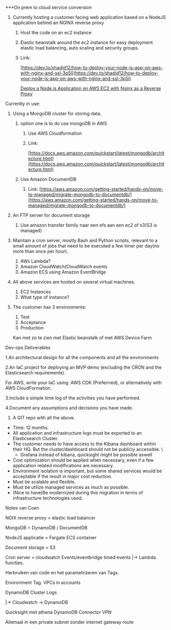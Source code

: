 ***On prem to cloud service conversion

1. Currently hosting a customer facing web application based on a NodeJS application behind an NGINX reverse proxy
    1. Host the code on an ec2 instance
    2. Elastic beanstalk  around the ec2 instance for easy deployment elastic load balancing, auto scaling and security groups.
    3. Link: 

        [https://dev.to/shadid12/how-to-deploy-your-node-js-app-on-aws-with-nginx-and-ssl-3p5l](https://dev.to/shadid12/how-to-deploy-your-node-js-app-on-aws-with-nginx-and-ssl-3p5l)

        [Deploy a Node.js Application on AWS EC2 with Nginx as a Reverse Proxy](https://medium.com/@ramavathvinayak/deploy-a-node-js-application-on-aws-ec2-with-nginx-as-a-reverse-proxy-e8f41f1edaef)

Currently in use:

1. Using a MongoDB cluster for storing data. 
    1. option one is to do use mongoDB in AWS
        1. Use AWS Cloudformation
        2. Link:

            [https://docs.aws.amazon.com/quickstart/latest/mongodb/architecture.html](https://docs.aws.amazon.com/quickstart/latest/mongodb/architecture.html)

    2. Use Amazon DocumentDB
        1. Link: [https://aws.amazon.com/getting-started/hands-on/move-to-managed/migrate-mongodb-to-documentdb/](https://aws.amazon.com/getting-started/hands-on/move-to-managed/migrate-mongodb-to-documentdb/)

2. An FTP server for document storage
    1. Use amazon transfer family naar een efs aan een ec2 of s3(S3 is managed)
3. Maintain a cron server, mostly Bash and Python scripts, relevant to a small amount of jobs that need to be executed a few timer per day(no more than once per hour).
    1. AWs Lambda?
    2. Amazon CloudWatch(CloudWatch events
    3. Amazon ECS using Amazon EventBridge
4. All above services are hosted on several virtual machines.
    1. EC2 Instances
    2. What type of instance?
5. The customer has 3 environments:
    1. Test
    2. Acceptance 
    3. Production

    Kan met zo te zien met Elastic beanstalk of met AWS Device Farm

Dev-ops Deliverables

1.An architectural design for all the components and all the environments

2.An IaC project for deploying an MVP demo (excluding the CRON and the Elasticsearch requirements).

For AWS, write your IaC using: AWS CDK (Preferrred), or alternatively with AWS CloudFormation.

3.Include a simple time log of the activities you have performed.

4.Document any assumptions and decisions you have made.

1. A GIT repo with all the above.

- Time: 12 months.
- All application and infrastructure logs must be exported to an Elasticsearch Cluster.
- The customer needs to have access to the Kibana dashboard within their HQ. But the cluster/dashboard should not be publicly accessible. \
    - Grafana instead of kibana, quicksight might be possible aswell
- Cost optimization should be applied when necessary, even if a few application related modifications are necessary.
- Environment isolation is important, but some shared services would be acceptable if the result in major cost reduction.
- Must be scalable and flexible.
- Must be utilize managed services as much as possible.
- (Nice to have)Be modernized during this migration in terms of infrastructure technologies used.

Notes van Coen

NGIX reverse proxy = elastic load balancer

MongoDB = DynamoDB / DocumentDB

NodeJS applicatie = Fargate ECS container

Document storage = S3

Cron server = cloudwatch Events/eventbridge timed events |→ Lambda functies.

Herbruiken van code en het parametrizeren van Tags.

Environment Tag. VPCs in accounts

DynamoDB Cluster Logs

|→ Cloudwatch → DynamoDB

Quicksight met athena DynamoDB Connector 
VPN

Allemaal in een private subnet zonder internet gateway route
